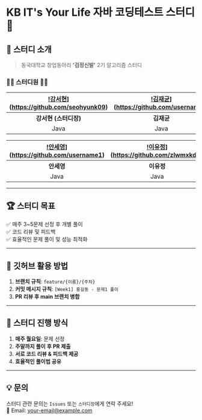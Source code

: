# KB IT's Your Life 자바 코딩테스트 스터디 🚀



## 📢 스터디 소개  
> 동국대학교 창업동아리 **'검정신발'** 2기 알고리즘 스터디  

### 👩‍💻 **스터디원** 👨‍💻  

| [!강서현](https://github.com/seohyunk09.png)](https://github.com/seohyunk09) | [!김재균](https://github.com/username1.png)](https://github.com/username1) | [!김혜진](https://github.com/chol644.png)](https://github.com/chol644) |
|:----------------------------------:|:----------------------------------:|:----------------------------------:|
| **강서현 (스터디장)** | **김재균** | **김혜진** |
| Java | Java | Java |

| [!안세영](https://github.com/username1.png)](https://github.com/username1) | [!이유정](https://github.com/zlwmxkdla.png)](https://github.com/zlwmxkdla) | [!천기오](https://github.com/username1.png)](https://github.com/username1) |
|:----------------------------------:|:----------------------------------:|:----------------------------------:|
| **안세영** | **이유정** | **천기오** |
| Java | Java | Java |

---

## 🏆 **스터디 목표**
✅ 매주 3~5문제 선정 후 개별 풀이  
✅ 코드 리뷰 및 피드백  
✅ 효율적인 문제 풀이 및 성능 최적화  

---

## 📌 **깃허브 활용 방법**
1. **브랜치 규칙**: `feature/{이름}/{주차}`
2. **커밋 메시지 규칙**: `[Week1] 홍길동 - 문제1 풀이`
3. **PR 리뷰 후 main 브랜치 병합**

---

## 🚀 **스터디 진행 방식**
1. **매주 월요일**: 문제 선정  
2. **주말까지 풀이 후 PR 제출**  
3. **서로 코드 리뷰 & 피드백 제공**  
4. **효율적인 풀이법 공유**

---

## **💡 문의**
스터디 관련 문의는 `Issues` 또는 `스터디장`에게 연락 주세요!  
📧 Email: your-email@example.com

